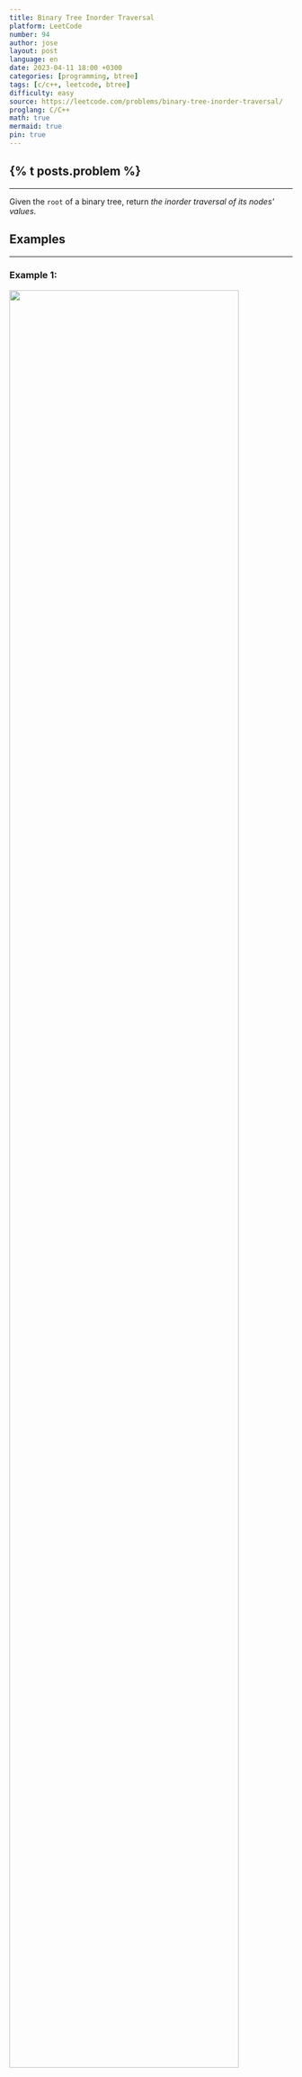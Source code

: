 ```yaml
---
title: Binary Tree Inorder Traversal
platform: LeetCode
number: 94
author: jose
layout: post
language: en
date: 2023-04-11 18:00 +0300
categories: [programming, btree]
tags: [c/c++, leetcode, btree]
difficulty: easy
source: https://leetcode.com/problems/binary-tree-inorder-traversal/
proglang: C/C++
math: true
mermaid: true
pin: true
---
```

## {% t posts.problem %}
---
Given the `root` of a binary tree, return *the inorder traversal of its nodes' values*.  

## Examples
---
### **Example 1:**
<img src="https://assets.leetcode.com/uploads/2020/09/15/inorder_1.jpg" width="90%" />

>**Input:** root = [1,null,2,3]  
>**Output:** [1,3,2]  

### **Example 2:**
>**Input:** root = []  
>**Output:** []  

### **Example 3:**
>**Input:** root = [1]  
>**Output:** [1]  

## Constraints
---
- The number of nodes in the tree is in the range `[0, 100]`.  
- `-100 <= Node.val <= 100`  

**Follow up:** Recursive solution is trivial, could you do it iteratively?  

## Solution
---
Two solutions:
1. Recursively:  
  - First call recursively for the left node.  
  - Add the value of the node to the result.  
  - Call recursively for the right node.  
2. Iterative:  
  - Using an stack:
  - Push the root node.  
    - While the stack is not empty:  
      - Get the top node.  
        - Push its `left` node if it hasn't been visited.  
        - Mark the node as visited (for this case, we will use a `set` to track the visited nodes).  
        - Continue until no left nodes are available.  
      - Pop the node and add its value to the result.  
      - If the node has a right node, push it to the stack.  

### Solution 1
---
```c++
/**
 * Definition for a binary tree node.
 * struct TreeNode {
 *     int val;
 *     TreeNode *left;
 *     TreeNode *right;
 *     TreeNode() : val(0), left(nullptr), right(nullptr) {}
 *     TreeNode(int x) : val(x), left(nullptr), right(nullptr) {}
 *     TreeNode(int x, TreeNode *left, TreeNode *right) : val(x), left(left), right(right) {}
 * };
 */
class Solution {
  void  traverse(TreeNode* node, vector<int>& result) {
    if (node == nullptr)
      return;

    traverse(node->left, result);
    result.push_back(node->val);
    traverse(node->right, result);
  }

public:
  vector<int> inorderTraversal(TreeNode* root) {
    vector<int> result;
    traverse(root, result);
    return result;
  }
};
```

### Solution 2
---
```c++
/**
 * Definition for a binary tree node.
 * struct TreeNode {
 *     int val;
 *     TreeNode *left;
 *     TreeNode *right;
 *     TreeNode() : val(0), left(nullptr), right(nullptr) {}
 *     TreeNode(int x) : val(x), left(nullptr), right(nullptr) {}
 *     TreeNode(int x, TreeNode *left, TreeNode *right) : val(x), left(left), right(right) {}
 * };
 */
class Solution {
public:
  vector<int> inorderTraversal(TreeNode* root) {
    if (!root)
      return {};

    vector<int> result;
    stack<TreeNode*> st;
    set<TreeNode*> visited;

    st.push(root);
    while(!st.empty()) {
      TreeNode *t = st.top();

      if (visited.find(t) == visited.end() && t->left) {
        st.push(t->left);
        visited.insert(t);
        continue;
      }

      st.pop();
      result.push_back(t->val);
      if (t->right)
        st.push(t->right);
    }

    return result;
  }
};
```